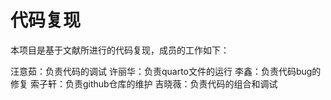 # 代码复现

本项目是基于文献所进行的代码复现，成员的工作如下：

汪意茹：负责代码的调试
许丽华：负责quarto文件的运行
李鑫：负责代码bug的修复
索子轩：负责github仓库的维护
吉晓薇：负责代码的组合和调试
